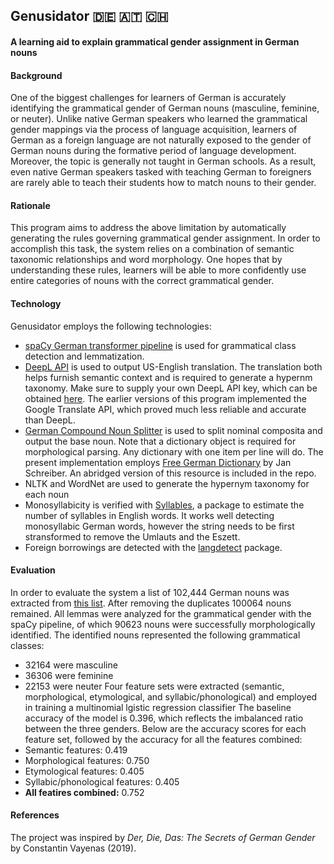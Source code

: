 ## Genusidator 🇩🇪 🇦🇹 🇨🇭 
#### A learning aid to explain grammatical gender assignment in German nouns


#### Background
One of the biggest challenges for learners of German is accurately identifying the grammatical gender of German nouns (masculine, feminine, or neuter). Unlike native German speakers who learned the grammatical gender mappings via the process of language acquisition, learners of German as a foreign language are not naturally exposed to the gender of German nouns during the formative period of language development. Moreover, the topic is generally not taught in German schools. As a result, even native German speakers tasked with teaching German to foreigners are rarely able to teach their students how to match nouns to their gender. 


#### Rationale
This program aims to address the above limitation by automatically generating the rules governing grammatical gender assignment. In order to accomplish this task, the system relies on a combination of semantic taxonomic relationships and word morphology. One hopes that by understanding these rules, learners will be able to more confidently use entire categories of nouns with the correct grammatical gender.


#### Technology
Genusidator employs the following technologies:
- [spaCy German transformer pipeline](https://github.com/explosion/spacy-models/releases/tag/de_dep_news_trf-3.5.0) is used for grammatical class detection and lemmatization.
- [DeepL API](https://pypi.org/project/googletrans/) is used to output US-English translation. The translation both helps furnish semantic context and is required to generate a hypernm taxonomy. Make sure to supply your own DeepL API key, which can be obtained [here](https://www.deepl.com/pro-api?cta=header-pro-api). The earlier versions of this program implemented the Google Translate API, which proved much less reliable and accurate than DeepL.
- [German Compound Noun Splitter](https://github.com/repodiac/german_compound_splitter) is used to split nominal composita and output the base noun. Note that a dictionary object is required for morphological parsing. Any dictionary with one item per line will do. The present implementation employs [Free German Dictionary](https://sourceforge.net/projects/germandict/files/latest/download) by Jan Schreiber. An abridged version of this resource is included in the repo.
- NLTK and WordNet are used to generate the hypernym taxonomy for each noun
- Monosyllabicity is verified with [Syllables](https://pypi.org/project/syllables/), a package to estimate the number of syllables in English words. It works well detecting monosyllabic German words, however the string needs to be first stransformed to remove the Umlauts and the Eszett.
- Foreign borrowings are detected with the [langdetect](https://pypi.org/project/langdetect/) package.


#### Evaluation
In order to evaluate the system a list of 102,444 German nouns was extracted from [this list](https://pypi.org/project/german-nouns/). After removing the duplicates 100064 nouns remained. All lemmas were analyzed for the grammatical gender with the spaCy pipeline, of which 90623 nouns were successfully morphologically identified. The identified nouns represented the following grammatical classes:
- 32164 were masculine
- 36306 were feminine
- 22153 were neuter
Four feature sets were extracted (semantic, morphological, etymological, and syllabic/phonological) and employed in training a multinomial lgistic regression classifier
The baseline accuracy of the model is 0.396, which reflects the imbalanced ratio between the three genders. Below are the accuracy scores for each feature set, followed by the accuracy for all the features combined:
- Semantic features:                0.419
- Morphological features:           0.750
- Etymological features:            0.405
- Syllabic/phonological features:   0.405
- **All featires combined:**        0.752   


#### References
The project was inspired by _Der, Die, Das: The Secrets of German Gender_ by Constantin Vayenas (2019).

